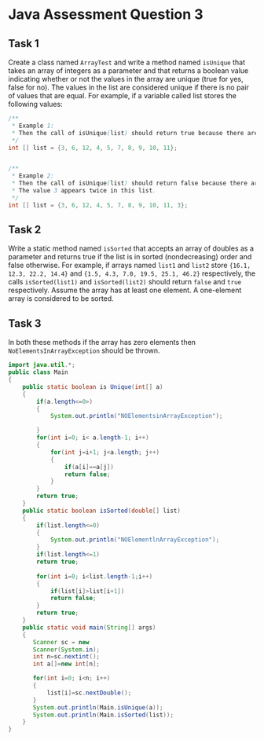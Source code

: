 # Java Assessment Question 3

## Task 1

Create a class named `ArrayTest` and write a method named `isUnique` that takes an array of integers as a parameter and that returns a boolean value indicating whether or not the values in the array are unique (true for yes, false for no). The values in the list are considered unique if there is no pair of values that are equal. For example, if a variable called list stores the following values:

```java
/**
 * Example 1:
 * Then the call of isUnique(list) should return true because there are no duplicated values in this list. 
 */
int [] list = {3, 6, 12, 4, 5, 7, 8, 9, 10, 11};


/**
 * Example 2:
 * Then the call of isUnique(list) should return false because there are two values that are equal. 
 * The value 3 appears twice in this list. 
 */
int [] list = {3, 6, 12, 4, 5, 7, 8, 9, 10, 11, 3};

```

## Task 2

Write a static method named `isSorted` that accepts an array of doubles as a parameter and returns true if the list is in sorted (nondecreasing) order and false otherwise. For example, if arrays named `list1` and `list2` store `{16.1, 12.3, 22.2, 14.4}` and `{1.5, 4.3, 7.0, 19.5, 25.1, 46.2}` respectively, the calls `isSorted(list1)` and `isSorted(list2)` should return `false` and `true` respectively. Assume the array has at least one element. A one-element array is considered to be sorted. 

## Task 3

In both these methods if the array has zero elements then `NoElementsInArrayException` should be thrown.
```java
import java.util.*;
public class Main
{
    public static boolean is Unique(int[] a)
    {
        if(a.length<=0>)
        {
            System.out.println("NOElementsinArrayException");

        }
        for(int i=0; i< a.length-1; i++)
        {
            for(int j=i+1; j<a.length; j++)
            {
                if(a[i]==a[j])
                return false;
            }
        }
        return true;
    }
    public static boolean isSorted(double[] list)
    {
        if(list.length<=0)
        {
            System.out.println("NOElementlnArrayException");
        }
        if(list.length<=1)
        return true;
        
        for(int i=0; i<list.length-1;i++)
        {
            if(list[i]>list[i+1])
            return false;
        }
        return true;
    }
    public static void main(String[] args)
    {
       Scanner sc = new
       Scanner(System.in);
       int n=sc.nextint();
       int a[]=new int[n];

       for(int i=0; i<n; i++)
       {
           list[i]=sc.nextDouble();
       }
       System.out.println(Main.isUnique(a));
       System.out.println(Main.isSorted(list));
    }
}
